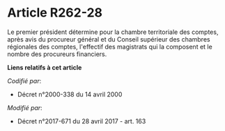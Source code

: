 # Article R262-28

Le premier président détermine pour la chambre territoriale des comptes, après avis du procureur général et du Conseil
supérieur des chambres régionales des comptes, l'effectif des magistrats qui la composent et le nombre des procureurs
financiers.

**Liens relatifs à cet article**

_Codifié par_:

  - Décret n°2000-338 du 14 avril 2000

_Modifié par_:

  - Décret n°2017-671 du 28 avril 2017 - art. 163
